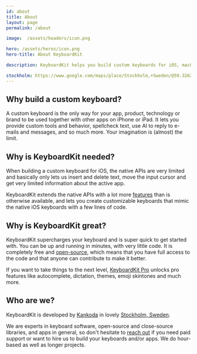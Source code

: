 ```yaml
---
id: about
title: About
layout: page
permalink: /about

image:  /assets/headers/icon.png

hero: /assets/heros/icon.png
hero-title: About KeyboardKit

description: KeyboardKit helps you build custom keyboards for iOS, macOS, tvOS and watchOS, using native technologies like Swift and SwiftUI.

stockholm: https://www.google.com/maps/place/Stockholm,+Sweden/@59.3262131,17.8172499,11z/data=!3m1!4b1!4m6!3m5!1s0x465f763119640bcb:0xa80d27d3679d7766!8m2!3d59.3293235!4d18.0685808!16zL20vMDZteHM
---
```


## Why build a custom keyboard?

A custom keyboard is the only way for your app, product, technology or brand to be used together with other apps on iPhone or iPad. It lets you provide custom tools and behavior, spellcheck text, use AI to reply to e-mails and messages, and so much more. Your imagination is (almost) the limit.


## Why is KeyboardKit needed?

When building a custom keyboard for iOS, the native APIs are very limited and basically only lets us insert and delete text, move the input cursor and get very limited information about the active app. 

KeyboardKit extends the native APIs with a lot more [features](/features) than is otherwise available, and lets you create customizable keyboards that mimic the native iOS keyboards with a few lines of code.


## Why is KeyboardKit great?

KeyboardKit supercharges your keyboard and is super quick to get started with. You can be up and running in minutes, with very little code. It is completely free and [open-source](/open-source), which means that you have full access to the code and that anyone can contribute to make it better.

If you want to take things to the next level, [KeyboardKit Pro](/pro) unlocks pro features like autocomplete, dictation, themes, emoji skintones and much more.


## Who are we?

KeyboardKit is developed by [Kankoda](https://kankoda.com) in lovely [Stockholm, Sweden]({{page.stockholm}}). 

We are experts in keyboard software, open-source and close-source libraries, and apps in general, so don't hesitate to [reach out](mailto:{{site.email}}) if you need paid support or want to hire us to build your keyboards and/or apps. We do hour-based as well as longer projects.